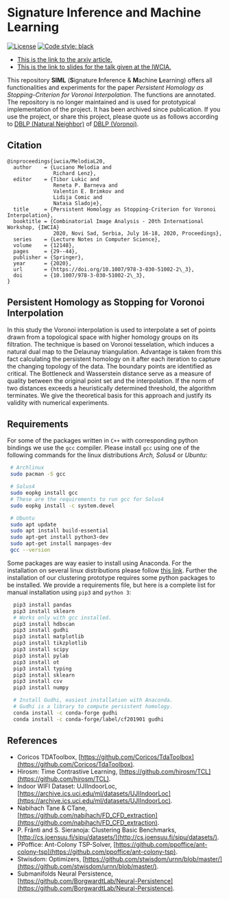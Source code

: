 # Signature Inference and Machine Learning
[![License](https://img.shields.io/:license-mit-blue.svg)](https://badges.mit-license.org)
[![Code style: black](https://img.shields.io/badge/code%20style-black-000000.svg)](https://github.com/python/black)

+ [This is the link to the arxiv article.](http://arxiv.org/abs/1911.02922)
+ [This is the link to slides for the talk given at the IWCIA.](https://karhunenloeve.github.io/SIML/docs/FAU-Beamer.pdf)

This repository **SIML** (**S**ignature **I**nference & **M**achine **L**earning) offers all functionalities and experiments for the paper *Persistent Homology as Stopping-Criterion for Voronoi Interpolation*. The functions are annotated. The repository is no longer maintained and is used for prototypical implementation of the project. It has been archived since publication. If you use the project, or share this project, please quote us as follows according to [DBLP (Natural Neighbor)](https://dblp.uni-trier.de/search?q=Persistent%20Homology%20as%20Stopping-Criterion%20for%20Natural%20Neighbor%20Interpolation) of [DBLP (Voronoi)](https://dblp.uni-trier.de/search?q=Persistent%20Homology%20as%20Stopping-Criterion%20for%Voronoi%20Interpolation).

## Citation
    @inproceedings{iwcia/MelodiaL20,
      author    = {Luciano Melodia and
                   Richard Lenz},
      editor    = {Tibor Lukic and
                   Reneta P. Barneva and
                   Valentin E. Brimkov and
                   Lidija Comic and
                   Natasa Sladoje},
      title     = {Persistent Homology as Stopping-Criterion for Voronoi Interpolation},
      booktitle = {Combinatorial Image Analysis - 20th International Workshop, {IWCIA}
                   2020, Novi Sad, Serbia, July 16-18, 2020, Proceedings},
      series    = {Lecture Notes in Computer Science},
      volume    = {12148},
      pages     = {29--44},
      publisher = {Springer},
      year      = {2020},
      url       = {https://doi.org/10.1007/978-3-030-51002-2\_3},
      doi       = {10.1007/978-3-030-51002-2\_3},
    }

## Persistent Homology as Stopping for Voronoi Interpolation
In this study the Voronoi interpolation is used to interpolate a set of points  drawn from a topological space with higher homology groups on its filtration. The technique is based on Voronoi tesselation, which induces a natural dual map to the Delaunay triangulation. Advantage is taken from this fact calculating the persistent homology on it after each iteration to capture the changing topology of the data. The boundary points are identified as critical. The Bottleneck and Wasserstein distance serve as a measure of quality between the original point set and the interpolation. If the norm of two distances exceeds a heuristically determined threshold, the algorithm terminates. We give the theoretical basis for this approach and justify its validity with numerical experiments.

## Requirements
For some of the packages written in `C++` with corresponding python bindings we use the `gcc` compiler. Please install `gcc` using one of the following commands for the linux distributions *Arch, Solus4* or *Ubuntu*:
```bash
 # Archlinux
 sudo pacman -S gcc

 # Solus4
 sudo eopkg install gcc
 # These are the requirements to run gcc for Solus4
 sudo eopkg install -c system.devel

 # Ubuntu
 sudo apt update
 sudo apt install build-essential
 sudo apt-get install python3-dev
 sudo apt-get install manpages-dev
 gcc --version
```

 Some packages are way easier to install using Anaconda. For the installation on several linux distributions please follow [this link](https://docs.anaconda.com/anaconda/install/linux/). Further the installation of our clustering prototype requires some python packages to be installed. We provide a requirements file, but here is a complete list for manual installation using `pip3` and `python 3`:
```bash
  pip3 install pandas
  pip3 install sklearn
  # Works only with gcc installed.
  pip3 install hdbscan
  pip3 install gudhi
  pip3 install matplotlib
  pip3 install tikzplotlib
  pip3 install scipy
  pip3 install pylab
  pip3 install ot
  pip3 install typing
  pip3 install sklearn
  pip3 install csv
  pip3 install numpy

  # Install Gudhi, easiest installation with Anaconda.
  # Gudhi is a library to compute persistent homology.
  conda install -c conda-forge gudhi
  conda install -c conda-forge/label/cf201901 gudhi
```

## References
- Coricos TDAToolbox, [https://github.com/Coricos/TdaToolbox](https://github.com/Coricos/TdaToolbox).
- Hirosm: Time Contrastive Learning, [https://github.com/hirosm/TCL](https://github.com/hirosm/TCL).
- Indoor WIFI Dataset: UJIIndoorLoc, [https://archive.ics.uci.edu/ml/datasets/UJIIndoorLoc](https://archive.ics.uci.edu/ml/datasets/UJIIndoorLoc).
- Nabihach Tane & CTane, [https://github.com/nabihach/FD_CFD_extraction](https://github.com/nabihach/FD_CFD_extraction).
- P. Fränti and S. Sieranoja: Clustering Basic Benchmarks, [http://cs.joensuu.fi/sipu/datasets/](http://cs.joensuu.fi/sipu/datasets/).
- PPoffice: Ant-Colony TSP-Solver, [https://github.com/ppoffice/ant-colony-tsp](https://github.com/ppoffice/ant-colony-tsp).
- Stwisdom: Optimizers, [https://github.com/stwisdom/urnn/blob/master/](https://github.com/stwisdom/urnn/blob/master/).
- Submanifolds Neural Persistence, [https://github.com/BorgwardtLab/Neural-Persistence](https://github.com/BorgwardtLab/Neural-Persistence).
